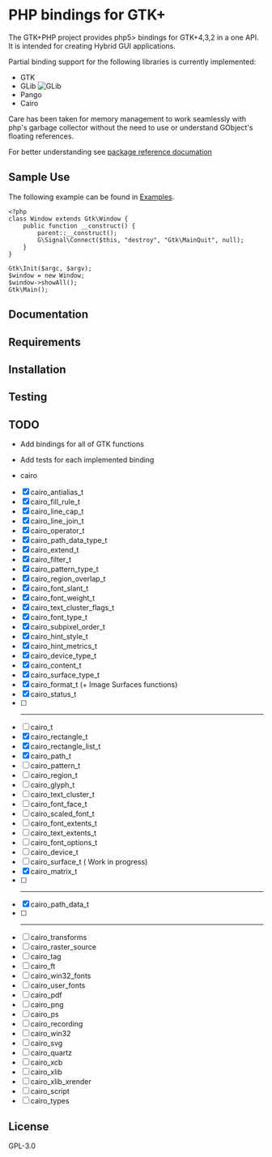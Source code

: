 # PHP bindings for GTK+
The GTK+PHP project provides php5> bindings for GTK+4,3,2 in a one API.
It is intended for creating Hybrid GUI applications.

Partial binding support for the following libraries is currently implemented:

- GTK
- GLib ![GLib](https://github.com/gtkphp/php-ext-gtk-src/actions/workflows/ci.yml/badge.svg?branch=shield)
- Pango
- Cairo

Care has been taken for memory management to work seamlessly with php's
garbage collector without the need to use or understand GObject's
floating references.

For better understanding see
[package reference documation](https://gtk.php.net/gtk3?tab=doc)


## Sample Use

The following example can be found in [Examples](https://github.com/gtkphp/hello-world-examples/).

```
<?php
class Window extends Gtk\Window {
    public function __construct() {
        parent::__construct();
        G\Signal\Connect($this, "destroy", "Gtk\MainQuit", null);
    }
}

Gtk\Init($argc, $argv);
$window = new Window;
$window->showAll();
Gtk\Main();
```

## Documentation


## Requirements


## Installation

## Testing


## TODO

- Add bindings for all of GTK functions
- Add tests for each implemented binding

- cairo
- [x] cairo_antialias_t
- [x] cairo_fill_rule_t
- [x] cairo_line_cap_t
- [x] cairo_line_join_t
- [x] cairo_operator_t
- [x] cairo_path_data_type_t
- [x] cairo_extend_t
- [x] cairo_filter_t
- [x] cairo_pattern_type_t
- [x] cairo_region_overlap_t
- [x] cairo_font_slant_t
- [x] cairo_font_weight_t
- [x] cairo_text_cluster_flags_t
- [x] cairo_font_type_t
- [x] cairo_subpixel_order_t
- [x] cairo_hint_style_t
- [x] cairo_hint_metrics_t
- [x] cairo_device_type_t
- [x] cairo_content_t
- [x] cairo_surface_type_t
- [x] cairo_format_t (+ Image Surfaces functions)
- [x] cairo_status_t
- [ ] -----------------------------
- [ ] cairo_t
- [X] cairo_rectangle_t
- [X] cairo_rectangle_list_t
- [X] cairo_path_t
- [ ] cairo_pattern_t
- [ ] cairo_region_t
- [ ] cairo_glyph_t
- [ ] cairo_text_cluster_t
- [ ] cairo_font_face_t
- [ ] cairo_scaled_font_t
- [ ] cairo_font_extents_t
- [ ] cairo_text_extents_t
- [ ] cairo_font_options_t
- [ ] cairo_device_t
- [ ] cairo_surface_t ( Work in progress)
- [X] cairo_matrix_t
- [ ] -----------------------------
- [X] cairo_path_data_t
- [ ] -----------------------------
- [ ] cairo_transforms
- [ ] cairo_raster_source
- [ ] cairo_tag
- [ ] cairo_ft
- [ ] cairo_win32_fonts
- [ ] cairo_user_fonts
- [ ] cairo_pdf
- [ ] cairo_png
- [ ] cairo_ps
- [ ] cairo_recording
- [ ] cairo_win32
- [ ] cairo_svg
- [ ] cairo_quartz
- [ ] cairo_xcb
- [ ] cairo_xlib
- [ ] cairo_xlib_xrender
- [ ] cairo_script
- [ ] cairo_types

## License

GPL-3.0
